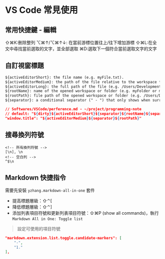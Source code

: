 # VS Code 常見使用

## 常用快捷鍵 - 編輯

⇧⌘K:刪除整列
⌥⌘↑/⌥⌘↑↓: 在當前游標位置往上/往下增加游標
⇧⌘L:在全文中尋找當前選取的文字，並全部選取
⌘D:選取下一個符合當前選取文字的文字

## 自訂視窗標題

```txt
${activeEditorShort}: the file name (e.g. myFile.txt).
${activeEditorMedium}: the path of the file relative to the workspace folder (e.g. myFolder/myFileFolder/myFile.txt).
${activeEditorLong}: the full path of the file (e.g. /Users/Development/myFolder/myFileFolder/myFile.txt).
${rootName}: name of the opened workspace or folder (e.g. myFolder or myWorkspace).
${rootPath}: file path of the opened workspace or folder (e.g. /Users/Development/myWorkspace).
${separator}: a conditional separator (" - ") that only shows when surrounded by variables with values or static text.
```

```json
// Softwares/VSCode/perference.md - ~/project/programming-note
// default: "${dirty}${activeEditorShort}${separator}${rootName}${separator}${appName}"
"window.title": "${activeEditorMedium}${separator}${rootPath}"
```

## 搜尋換列符號

```regex
<!-- 所有換列符號 -->
[\n], \n
<!-- 空白列 -->
^$\n
```

## Markdown 快捷指令

需要先安裝 `yzhang.markdown-all-in-one` 套件

- 提高標題層級：⇧⌃[
- 降低標題層級：⇧⌃]
- 添加列表項目符號和更新列表項目符號：⇧⌘P (show all commands)，執行 `Markdown All in One: Toggle list`

> 設定可使用的項目符號

```json
"markdown.extension.list.toggle.candidate-markers": [
    "-",
    "1."
],
```
